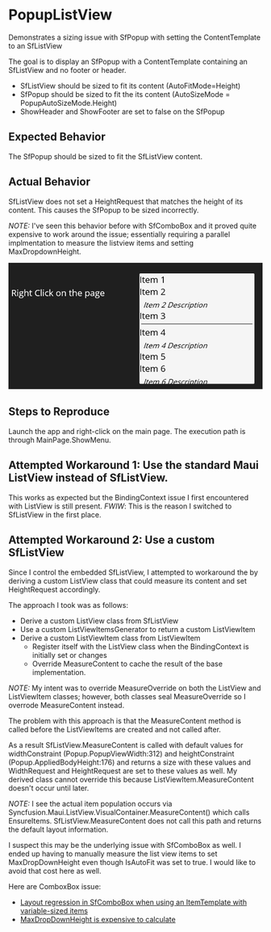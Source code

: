 # PopupListView
Demonstrates a sizing issue with SfPopup with setting the ContentTemplate to an SfListView

The goal is to display an SfPopup with a ContentTemplate containing an SfListView and no footer or header.
- SfListView should be sized to fit its content (AutoFitMode=Height)
- SfPopup should be sized to fit the its content (AutoSizeMode = PopupAutoSizeMode.Height)
- ShowHeader and ShowFooter are set to false on the SfPopup

## Expected Behavior
The SfPopup should be sized to fit the SfListView content.

## Actual Behavior
SfListView does not set a HeightRequest that matches the height of its content. 
This causes the SfPopup to be sized incorrectly.

*NOTE:* I've seen this behavior before with SfComboBox and it proved quite expensive to work around the 
issue; essentially requiring a parallel implmentation to measure the listview items and
setting MaxDropdownHeight.

![Screen Shot](ScreenShot.png)

## Steps to Reproduce
Launch the app and right-click on the main page. The execution path is through MainPage.ShowMenu.

## Attempted Workaround 1: Use the standard Maui ListView instead of SfListView. 
This works as expected but the BindingContext issue I first encountered with ListView is still present.
*FWIW*: This is the reason I switched to SfListView in the first place.

## Attempted Workaround 2: Use a custom SfListView

Since I control the embedded SfListView, I attempted to workaround the by deriving a custom ListView
class that could measure its content and set HeightRequest accordingly. 

The approach I took was as follows:
- Derive a custom ListView class from SfListView
- Use a custom ListViewItemsGenerator to return a custom ListViewItem
- Derive a custom ListViewItem class from ListViewItem
  - Register itself with the ListView class when the BindingContext is initially set or changes
  - Override MeasureContent to cache the result of the base implementation.

*NOTE:* My intent was to override MeasureOverride on both the ListView and ListViewItem classes;
however, both classes seal MeasureOverride so I overrode MeasureContent instead.

The problem with this approach is that the MeasureContent method is called before 
the ListViewItems are created and not called after.

As a result SfListView.MeasureContent is called with default values for widthConstraint (Popup.PopupViewWidth:312)
and heightConstraint (Popup.AppliedBodyHeight:176) and returns a size with these values and WidthRequest
and HeightRequest are set to these values as well. My derived class cannot override this because 
ListViewItem.MeasureContent doesn't occur until later.

*NOTE:* I see the actual item population occurs via Syncfusion.Maui.ListView.VisualContainer.MeasureContent() which
calls EnsureItems.  SfListView.MeasureContent does not call this path and returns the default layout information.

I suspect this may be the underlying issue with SfComboBox as well. I ended up having to manually 
measure the list view items to set MaxDropDownHeight even though IsAutoFit was set to true.
I would like to avoid that cost here as well.

Here are ComboxBox issue:
- [Layout regression in SfComboBox when using an ItemTemplate with variable-sized items](https://support.syncfusion.com/support/tickets/616587)
- [MaxDropDownHeight is expensive to calculate](https://support.syncfusion.com/support/tickets/617849)
